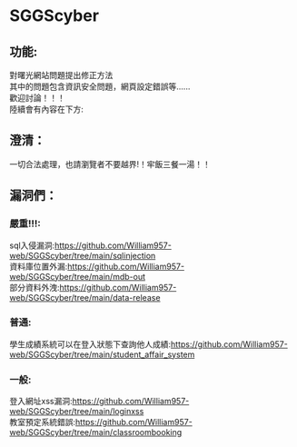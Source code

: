 # SGGScyber
## 功能:
對曙光網站問題提出修正方法  
其中的問題包含資訊安全問題，網頁設定錯誤等......  
歡迎討論！！！  
陸續會有內容在下方:  
## 澄清：
一切合法處理，也請瀏覽者不要越界!！牢飯三餐一湯！！  
## 漏洞們：
### 嚴重!!!:   
sql入侵漏洞:https://github.com/William957-web/SGGScyber/tree/main/sqlinjection  
資料庫位置外漏:https://github.com/William957-web/SGGScyber/tree/main/mdb-out  
部分資料外洩:https://github.com/William957-web/SGGScyber/tree/main/data-release  
### 普通:
學生成績系統可以在登入狀態下查詢他人成績:https://github.com/William957-web/SGGScyber/tree/main/student_affair_system
### 一般:    
登入網址xss漏洞:https://github.com/William957-web/SGGScyber/tree/main/loginxss  
教室預定系統錯誤:https://github.com/William957-web/SGGScyber/tree/main/classroombooking
 
 
